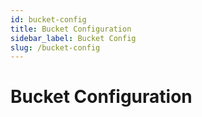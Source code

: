 ```yaml
---
id: bucket-config
title: Bucket Configuration
sidebar_label: Bucket Config
slug: /bucket-config
---
```


# Bucket Configuration